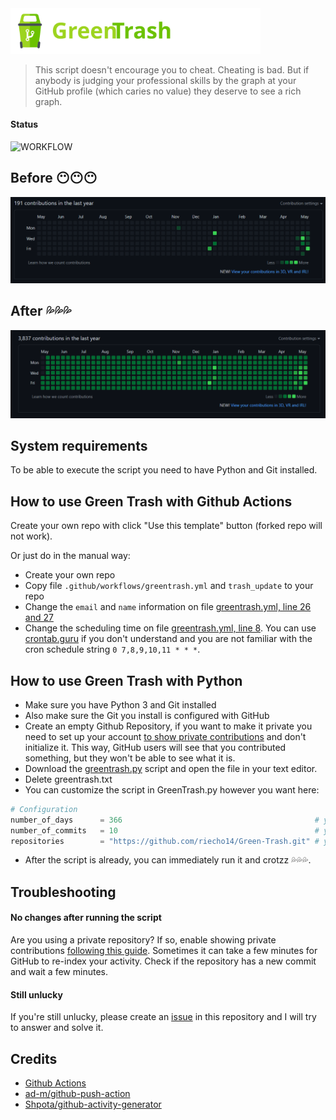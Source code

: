 <img alt="logo" src="https://raw.githubusercontent.com/riecho14/Green-Trash/image_assets/logo.svg" width="400">

> This script doesn't encourage you to cheat. Cheating is bad. But if anybody is judging your professional skills by the graph at your GitHub profile (which caries no value) they deserve to see a rich graph.
#### Status
![WORKFLOW](https://github.com/riecho14/Green-Trash/actions/workflows/greentrash.yml/badge.svg)

## Before 😶😶😶
![BEFORE](https://github.com/riecho14/Green-Trash/blob/image_assets/before.png)

## After 💦💦💦
![AFTER](https://github.com/riecho14/Green-Trash/blob/image_assets/after.png)

## System requirements
To be able to execute the script you need to have Python and Git installed.

## How to use Green Trash with Github Actions
Create your own repo with click "Use this template" button (forked repo will not work).

Or just do in the manual way:

- Create your own repo
- Copy file `.github/workflows/greentrash.yml` and `trash_update` to your repo
- Change the `email` and `name` information on file [greentrash.yml, line 26 and 27](https://github.com/riecho14/Green-Trash/blob/main/.github/workflows/greentrash.yml#L27)
- Change the scheduling time on file [greentrash.yml, line 8](https://github.com/riecho14/Green-Trash/blob/main/.github/workflows/greentrash.yml#L8). You can use [crontab.guru](https://crontab.guru/) if you don't understand and you are not familiar with the cron schedule string `0 7,8,9,10,11 * * *`.

## How to use Green Trash with Python 
- Make sure you have Python 3 and Git installed
- Also make sure the Git you install is configured with GitHub
- Create an empty Github Repository, if you want to make it private you need to set up your account [to show private contributions](https://help.github.com/en/articles/publicizing-or-hiding-your-private-contributions-on-your-profile) and don't initialize it. This way, GitHub users will see that you contributed something, but they won't be able to see what it is.
- Download the [greentrash.py](https://github.com/riecho14/Green-Trash/archive/refs/heads/main.zip) script and open the file in your text editor.
- Delete greentrash.txt
- You can customize the script in GreenTrash.py however you want here:
```python
# Configuration
number_of_days      = 366                                           # you can change this           
number_of_commits   = 10                                            # you can change this
repositories        = "https://github.com/riecho14/Green-Trash.git" # you can change this
```
- After the script is already, you can immediately run it and crotzz 💦💦💦.

## Troubleshooting
#### No changes after running the script
Are you using a private repository? If so, enable showing private contributions
[following this guide](https://help.github.com/en/articles/publicizing-or-hiding-your-private-contributions-on-your-profile). Sometimes it can take a few minutes for GitHub to re-index your activity. Check if the repository has a new commit and wait a few minutes.

#### Still unlucky
If you're still unlucky, please create an [issue](https://github.com/riecho14/Green-Trash/issues) in this repository and I will try to answer and solve it.

## Credits
- [Github Actions](https://github.com/features/actions)
- [ad-m/github-push-action](https://github.com/ad-m/github-push-action)
- [Shpota/github-activity-generator](https://github.com/Shpota/github-activity-generator)
